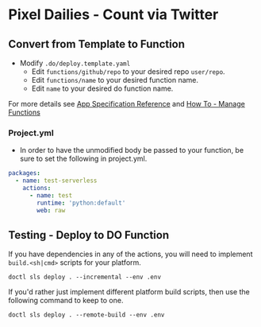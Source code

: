 # Pixel Dailies - Count via Twitter

## Convert from Template to Function

- Modify `.do/deploy.template.yaml`
  - Edit `functions/github/repo` to your desired repo `user/repo`.
  - Edit `functions/name` to your desired function name.
  - Edit `name` to your desired do function name.

For more details see [App Specification Reference](https://docs.digitalocean.com/products/app-platform/references/app-specification-reference/) and [How To - Manage Functions](https://docs.digitalocean.com/products/app-platform/how-to/manage-functions/)

### Project.yml

- In order to have the unmodified body be passed to your function,
be sure to set the following in project.yml.

```yml
packages:
  - name: test-serverless
    actions:
      - name: test
        runtime: 'python:default'
        web: raw

```

## Testing - Deploy to DO Function

If you have dependencies in any of the actions,
you will need to implement `build.<sh|cmd>` scripts for your platform.

`doctl sls deploy . --incremental --env .env`

If you'd rather just implement different platform build scripts,
then use the following command to keep to one.

`doctl sls deploy . --remote-build --env .env`

